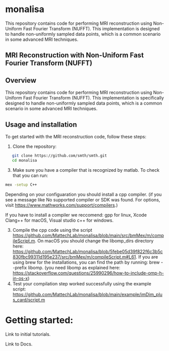 # monalisa
This repository contains code for performing MRI reconstruction using Non-Uniform Fast Fourier Transform (NUFFT). This implementation is designed to handle non-uniformly sampled data points, which is a common scenario in some advanced MRI techniques. 

## MRI Reconstruction with Non-Uniform Fast Fourier Transform (NUFFT)

## Overview
This repository contains code for performing MRI reconstruction using Non-Uniform Fast Fourier Transform (NUFFT). This implementation is specifically designed to handle non-uniformly sampled data points, which is a common scenario in some advanced MRI techniques.

## Usage and installation
To get started with the MRI reconstruction code, follow these steps:
1. Clone the repository:

```sh
   git clone https://github.com/smth/smth.git
   cd monalisa
```

3. Make sure you have a compiler that is recognized by matlab. To check that you can run:

```sh
mex -setup C++
```

Depending on your configuaration you should install a cpp compiler. (if you see a message like No supported compiler or SDK was found.
For options, visit https://www.mathworks.com/support/compilers.) 

If you have to install a compiler we reccomend:
gpp for linux,
Xcode Clang++ for macOS,
Visual studio c++ for windows.

3. Compile the cpp code using the script https://github.com/MattechLab/monalisa/blob/main/src/bmMex/m/compileScript.m. On macOS you should change the libomp_dirs directory here: https://github.com/MattechLab/monalisa/blob/5febe05d39f822f6c3b5c830fbc99311d195e237/src/bmMex/m/compileScript.m#L61. If you are using brew for the installations, you can find the path by running: brew --prefix libomp. (you need libomp as explained here: https://stackoverflow.com/questions/25990296/how-to-include-omp-h-in-os-x)
4. Test your compilation step worked successfully using the example script: https://github.com/MattechLab/monalisa/blob/main/example/imDim_plus_card/script.m
   
# Getting started: 
Link to initial tutorials.

Link to Docs.
